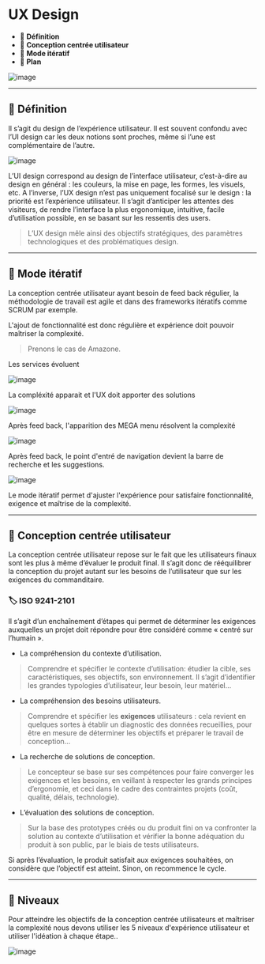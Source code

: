 # UX Design

* 🔖 **Définition**
* 🔖 **Conception centrée utilisateur**
* 🔖 **Mode itératif**
* 🔖 **Plan**

![image](https://raw.githubusercontent.com/seeren-training/UI-UX/master/wiki/resources/ux.png)

___

## 📑 Définition

Il s’agit du design de l’expérience utilisateur. Il est souvent confondu avec l’UI design car les deux notions sont proches, même si l’une est complémentaire de l’autre. 

![image](https://raw.githubusercontent.com/seeren-training/UI-UX/master/wiki/resources/definition.png)

L’UI design correspond au design de l’interface utilisateur, c’est-à-dire au design en général : les couleurs, la mise en page, les formes, les visuels, etc. A l’inverse, l’UX design n’est pas uniquement focalisé sur le design : la priorité est l’expérience utilisateur. Il s’agit d’anticiper les attentes des visiteurs, de rendre l’interface la plus ergonomique, intuitive, facile d’utilisation possible, en se basant sur les ressentis des users.

>L’UX design mêle ainsi des objectifs stratégiques, des paramètres technologiques et des problématiques design.

___

## 📑 Mode itératif

La conception centrée utilisateur ayant besoin de feed back régulier, la méthodologie de travail est agile et dans des frameworks itératifs comme SCRUM par exemple.

L'ajout de fonctionnalité est donc régulière et expérience doit pouvoir maîtriser la complexité.

>Prenons le cas de Amazone.

Les services évoluent

![image](https://raw.githubusercontent.com/seeren-training/UI-UX/master/wiki/resources/amazone-1.png)

La compléxité apparait et l'UX doit apporter des solutions

![image](https://raw.githubusercontent.com/seeren-training/UI-UX/master/wiki/resources/amazone-2.png)

Après feed back, l'apparition des MEGA menu résolvent la complexité

![image](https://raw.githubusercontent.com/seeren-training/UI-UX/master/wiki/resources/amazone-3.png)

Après feed back, le point d'entré de navigation devient la barre de recherche et les suggestions.


![image](https://raw.githubusercontent.com/seeren-training/UI-UX/master/wiki/resources/amazone-4.png)

Le mode itératif permet d'ajuster l'expérience pour satisfaire fonctionnalité, exigence et maîtrise de la complexité.

___

## 📑 Conception centrée utilisateur

La conception centrée utilisateur repose sur le fait que les utilisateurs finaux sont les plus à même d’évaluer le produit final. Il s’agit donc de rééquilibrer la conception du projet autant sur les besoins de l’utilisateur que sur les exigences du commanditaire.

### 🏷️ **ISO 9241-2101**

Il s’agit d’un enchaînement d’étapes qui permet de déterminer les exigences auxquelles un projet doit répondre pour être considéré comme « centré sur l’humain ».

* La compréhension du contexte d’utilisation.

> Comprendre et spécifier le contexte d’utilisation: étudier la cible, ses caractéristiques, ses objectifs, son environnement. Il s’agit d’identifier les grandes typologies d’utilisateur, leur besoin, leur matériel…

* La compréhension des besoins utilisateurs.

> Comprendre et spécifier les **exigences** utilisateurs : cela revient en quelques sortes à établir un diagnostic des données recueillies, pour être en mesure de déterminer les objectifs et préparer le travail de conception…

* La recherche de solutions de conception.

> Le concepteur se base sur ses compétences pour faire converger les exigences et les besoins, en veillant à respecter les grands principes d’ergonomie, et ceci dans le cadre des contraintes projets (coût, qualité, délais, technologie).

* L’évaluation des solutions de conception.

> Sur la base des prototypes créés ou du produit fini on va confronter la solution au contexte d’utilisation et vérifier la bonne adéquation du produit à son public, par le biais de tests utilisateurs.

Si après l’évaluation, le produit satisfait aux exigences souhaitées, on considère que l’objectif est atteint. Sinon, on recommence le cycle.

___

## 📑 Niveaux

Pour atteindre les objectifs de la conception centrée utilisateurs et maîtriser la complexité nous devons utiliser les 5 niveaux d'expérience utilisateur et utiliser l'idéation à chaque étape..

![image](https://raw.githubusercontent.com/seeren-training/UI-UX/master/wiki/resources/plan.png)
